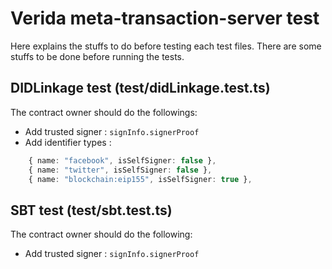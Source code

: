 # Verida meta-transaction-server test

Here explains the stuffs to do before testing each test files.
There are some stuffs to be done before running the tests.

## DIDLinkage test (test/didLinkage.test.ts)
The contract owner should do the followings:
- Add trusted signer : `signInfo.signerProof`
- Add identifier types : 
```ts
    { name: "facebook", isSelfSigner: false },
    { name: "twitter", isSelfSigner: false },
    { name: "blockchain:eip155", isSelfSigner: true },
```

## SBT test (test/sbt.test.ts)
The contract owner should do the following:
- Add trusted signer : `signInfo.signerProof`